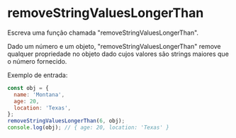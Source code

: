 # removeStringValuesLongerThan

Escreva uma função chamada "removeStringValuesLongerThan".

Dado um número e um objeto, "removeStringValuesLongerThan" remove qualquer
propriedade no objeto dado cujos valores são strings maiores que o número
fornecido.

Exemplo de entrada:

```javascript
const obj = {
  name: 'Montana',
  age: 20,
  location: 'Texas',
};
removeStringValuesLongerThan(6, obj);
console.log(obj); // { age: 20, location: 'Texas' }
```
